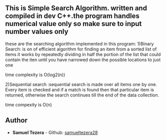 ## This is Simple Search Algorithm. written and compiled in dev C++.the program handles numerical value only so make sure to input number values only
these are the searching algorithm implemented in this program:
1)Binary Search: is on of efficient algorithm for finding an item from a sorted list of items it works by repeatedly dividing in half the portion of the list 
that could contain the iten until you have narrowed down the possible locations to just one

time complexity is O(log2(n))



2)Sequential search :sequential search is made over all items one by one. 
Every item is checked and if a match is found then that particular item is returned, 
otherwise the search continues till the end of the data collection.

time compexity is O(n)

## Author
* **Samuel Tezera** - Github: [samueltezera28](https://github.com/samueltezera28)




